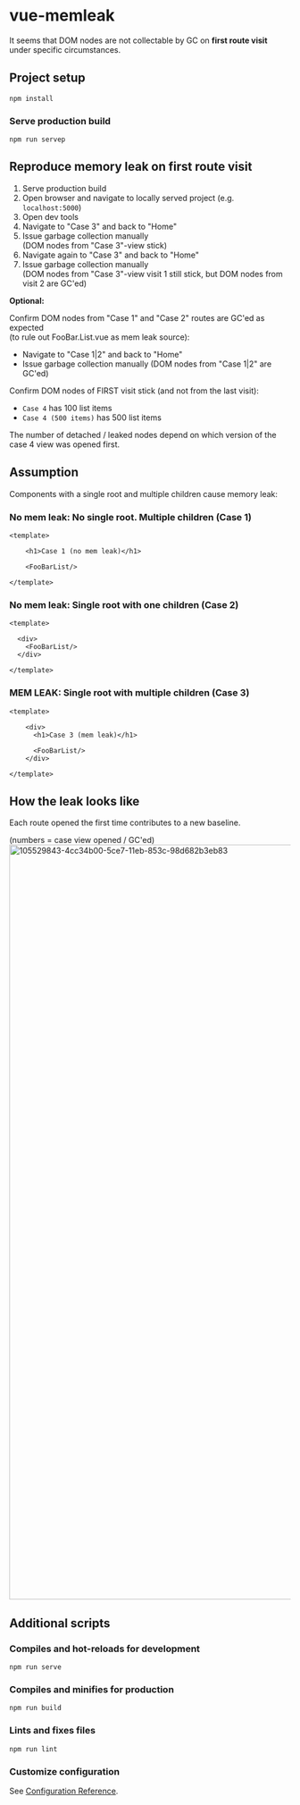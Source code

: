 # vue-memleak

It seems that DOM nodes are not collectable by GC on **first route visit** under specific circumstances.

## Project setup
```
npm install
```

### Serve production build
```
npm run servep
```

## Reproduce memory leak on first route visit

1. Serve production build
2. Open browser and navigate to locally served project (e.g. `localhost:5000`)
2. Open dev tools
3. Navigate to "Case 3" and back to "Home"
4. Issue garbage collection manually<br/>(DOM nodes from "Case 3"-view stick)
5. Navigate again to "Case 3" and back to "Home"
6. Issue garbage collection manually<br/>(DOM nodes from "Case 3"-view visit 1 still stick, but DOM nodes from visit 2 are GC'ed)


**Optional:**

Confirm DOM nodes from "Case 1" and "Case 2" routes are GC'ed as expected<br/>(to rule out FooBar.List.vue as mem leak source):
- Navigate to "Case 1|2" and back to "Home"
- Issue garbage collection manually (DOM nodes from "Case 1|2" are GC'ed)

Confirm DOM nodes of FIRST visit stick (and not from the last visit):
- `Case 4` has 100 list items
- `Case 4 (500 items)` has 500 list items

The number of detached / leaked nodes depend on which version of the case 4 view was opened first.

## Assumption

Components with a single root and multiple children cause memory leak:

### No mem leak: No single root. Multiple children (Case 1)
```
<template>

    <h1>Case 1 (no mem leak)</h1>

    <FooBarList/>

</template>
```
### No mem leak: Single root with one children (Case 2)
```
<template>

  <div>
    <FooBarList/>
  </div>

</template>
```

### MEM LEAK: Single root with multiple children (Case 3)
```
<template>

    <div>
      <h1>Case 3 (mem leak)</h1>

      <FooBarList/>
    </div>

</template>
```
## How the leak looks like

Each route opened the first time contributes to a new baseline.

(numbers = case view opened / GC'ed)
<img width="1351" alt="105529843-4cc34b00-5ce7-11eb-853c-98d682b3eb83" src="https://user-images.githubusercontent.com/5682504/188559474-83bf3670-da7b-41ab-a679-f619395c9e70.png">


## Additional scripts

### Compiles and hot-reloads for development
```
npm run serve
```

### Compiles and minifies for production
```
npm run build
```

### Lints and fixes files
```
npm run lint
```

### Customize configuration
See [Configuration Reference](https://cli.vuejs.org/config/).
